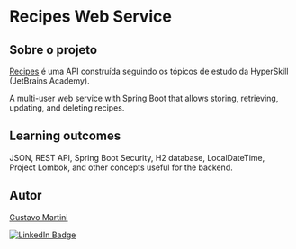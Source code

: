 # Recipes Web Service
## Sobre o projeto

[Recipes](https://hyperskill.org/projects/180) é uma API construída seguindo os tópicos de estudo da HyperSkill (JetBrains Academy).

A multi-user web service with Spring Boot that allows storing, retrieving, updating, and deleting recipes.


## Learning outcomes
JSON, REST API, Spring Boot Security, H2 database, LocalDateTime, Project Lombok, and other concepts useful for the backend.

## Autor

[Gustavo Martini](https://github.com/martinigustavo)

[![LinkedIn Badge](https://img.shields.io/badge/LinkedIn-Profile-informational?style=flat&logo=linkedin&logoColor=white&color=0D76A8)](https://www.linkedin.com/in/martini-gustavo/)
